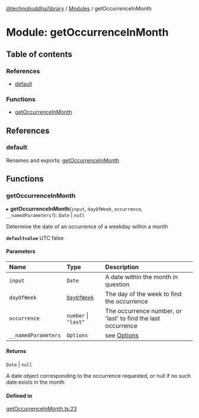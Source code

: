 [@technobuddha/library](../../README.md) / [Modules](../Modules.md) / getOccurrenceInMonth

# Module: getOccurrenceInMonth

## Table of contents

### References

- [default](getOccurrenceInMonth.md#default)

### Functions

- [getOccurrenceInMonth](getOccurrenceInMonth.md#getoccurrenceinmonth)

## References

### default

Renames and exports: [getOccurrenceInMonth](getOccurrenceInMonth.md#getoccurrenceinmonth)

## Functions

### getOccurrenceInMonth

▸ **getOccurrenceInMonth**(`input`, `dayOfWeek`, `occurrence`, `__namedParameters?`): `Date` \| ``null``

Determine the date of an occurrence of a weekday within a month

**`defaultvalue`** UTC false

#### Parameters

| Name | Type | Description |
| :------ | :------ | :------ |
| `input` | `Date` | A date within the month in question |
| `dayOfWeek` | [`DayOfWeek`](constants.md#dayofweek) | The day of the week to find the occurrence |
| `occurrence` | `number` \| ``"last"`` | The occurrence number, or 'last' to find the last occurrence |
| `__namedParameters` | `Options` | see [Options](almostEquals.md#options) |

#### Returns

`Date` \| ``null``

A date object corresponding to the occurrence requested, or null if no such date exists in the month

#### Defined in

[getOccurrenceInMonth.ts:23](../../src/getOccurrenceInMonth.ts#L23)

